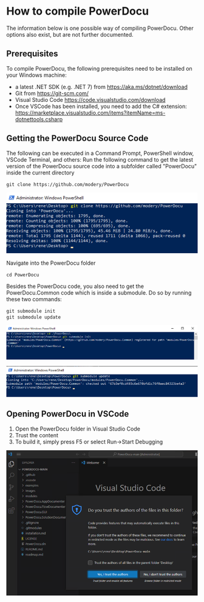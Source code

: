 # How to compile PowerDocu

The information below is one possible way of compiling PowerDocu. Other options also exist, but are not further documented.

## Prerequisites
To compile PowerDocu, the following prerequisites need to be installed on your Windows machine:
* a latest .NET SDK (e.g. .NET 7) from https://aka.ms/dotnet/download  
* Git from https://git-scm.com/
* Visual Studio Code https://code.visualstudio.com/download
* Once VSCode has been installed, you need to add the C# extension: https://marketplace.visualstudio.com/items?itemName=ms-dotnettools.csharp

## Getting the PowerDocu Source Code
The following can be executed in a Command Prompt, PowerShell window, VSCode Terminal, and others:
Run the following command to get the latest version of the PowerDocu source code into a subfolder called "PowerDocu" inside the current directory

```
git clone https://github.com/modery/PowerDocu
```

![GIT Clone](Images/git-1-clone.png)

Navigate into the PowerDocu folder

```
cd PowerDocu
```

Besides the PowerDocu code, you also need to get the PowerDocu.Common code which is inside a submodule. Do so by running these two commands:

```
git submodule init
git submodule update
```

![GIT Submodule Init](Images/git-2-submodule-init.png)

![GIT Submodule Update](Images/git-3-submodule-update.png)

## Opening PowerDocu in VSCode
1. Open the PowerDocu folder in Visual Studio Code
2. Trust the content
3. To build it, simply press F5 or select Run->Start Debugging

![VSCode Trust](Images/vscode-trust.png)
